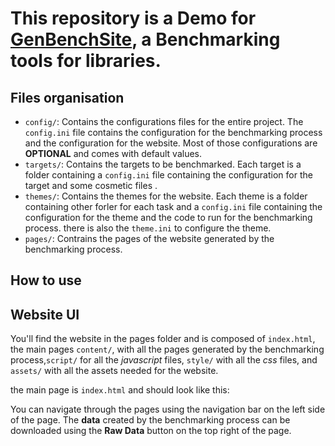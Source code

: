# This repository is a Demo for [**GenBenchSite**](https://github.com/White-On/BenchSite), a Benchmarking tools for libraries.

## Files organisation

- `config/`: Contains the configurations files for the entire project. The `config.ini` file contains the configuration for the benchmarking process and the configuration for the website. Most of those configurations are **OPTIONAL** and comes with default values.
- `targets/`: Contains the targets to be benchmarked. Each target is a folder containing a `config.ini` file containing the configuration for the target and some cosmetic files .
- `themes/`: Contains the themes for the website. Each theme is a folder containing other forler for each task and a `config.ini` file containing the configuration for the theme and the code to run for the benchmarking process. there is also the `theme.ini` to configure the theme.
- `pages/`: Contrains the pages of the website generated by the benchmarking process.

## How to use

## Website UI

You'll find the website in the pages folder and is composed of `index.html`, the main pages `content/`, with all the pages generated by the benchmarking process,`script/` for  all the *javascript* files, `style/` with all the *css* files, and `assets/` with all the assets needed for the website.

the main page is `index.html` and should look like this:

You can navigate through the pages using the navigation bar on the left side of the page. The **data** created by the benchmarking process can be downloaded using the **Raw Data** button on the top right of the page.